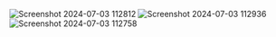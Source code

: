 ![Screenshot 2024-07-03 112812](https://github.com/ShrivastavaPrakash/moviesrecommender/assets/98257018/d9a768c6-3410-48d0-be68-87b6f8143cf1)
![Screenshot 2024-07-03 112936](https://github.com/ShrivastavaPrakash/moviesrecommender/assets/98257018/c8e62925-63d6-49f9-bea9-b65aff0ee92b)
![Screenshot 2024-07-03 112758](https://github.com/ShrivastavaPrakash/moviesrecommender/assets/98257018/58bc9732-b51a-4a1a-ad4e-1f49809ee9b3)
